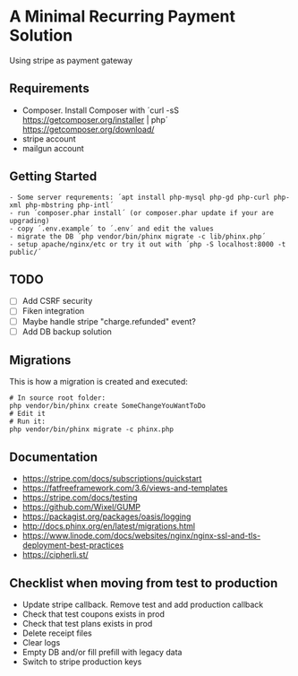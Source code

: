 # A Minimal Recurring Payment Solution 

Using stripe as payment gateway

## Requirements

- Composer. Install Composer with ´curl -sS https://getcomposer.org/installer | php´ https://getcomposer.org/download/
- stripe account
- mailgun account

## Getting Started

    - Some server requrements: ´apt install php-mysql php-gd php-curl php-xml php-mbstring php-intl´
    - run ´composer.phar install´ (or composer.phar update if your are upgrading)
    - copy ´.env.example´ to ´.env´ and edit the values
    - migrate the DB ´php vendor/bin/phinx migrate -c lib/phinx.php´
    - setup apache/nginx/etc or try it out with ´php -S localhost:8000 -t public/´

## TODO
- [ ] Add CSRF security
- [ ] Fiken integration
- [ ] Maybe handle stripe "charge.refunded" event?
- [ ] Add DB backup solution

## Migrations

This is how a migration is created and executed:

    # In source root folder:
    php vendor/bin/phinx create SomeChangeYouWantToDo
    # Edit it
    # Run it:
    php vendor/bin/phinx migrate -c phinx.php


## Documentation
- https://stripe.com/docs/subscriptions/quickstart
- https://fatfreeframework.com/3.6/views-and-templates
- https://stripe.com/docs/testing
- https://github.com/Wixel/GUMP
- https://packagist.org/packages/oasis/logging
- http://docs.phinx.org/en/latest/migrations.html
- https://www.linode.com/docs/websites/nginx/nginx-ssl-and-tls-deployment-best-practices
- https://cipherli.st/

## Checklist when moving from test to production
- Update stripe callback. Remove test and add production callback
- Check that test coupons exists in prod
- Check that test plans exists in prod
- Delete receipt files
- Clear logs
- Empty DB and/or fill prefill with legacy data
- Switch to stripe production keys
